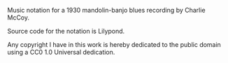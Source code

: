 Music notation for a 1930 mandolin-banjo blues recording by Charlie McCoy.

Source code for the notation is Lilypond.

Any copyright I have in this work is hereby dedicated to the public domain using a CC0 1.0 Universal dedication.





